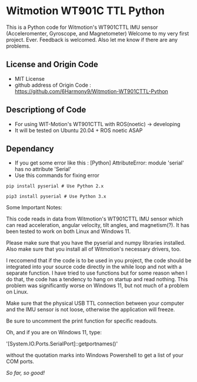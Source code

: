 # Witmotion WT901C TTL Python
This is a Python code for Witmotion's WT901CTTL IMU sensor (Acceleromenter, Gyroscope, and Magnetometer)
Welcome to my very first project. Ever. Feedback is welcomed. Also let me know if there are any problems. 

## License and Origin Code
* MIT License
* github address of Origin Code : https://github.com/6Harmony9/Witmotion-WT901CTTL-Python

## Descriptiong of Code
* For using WIT-Motion's WT901CTTL with ROS(noetic) -> developing
* It will be tested on Ubuntu 20.04 + ROS noetic ASAP

## Dependancy
* If you get some error like this : [Python] AttributeError: module 'serial' has no attribute 'Serial'
* Use this commands for fixing error

```
pip install pyserial # Use Python 2.x

pip3 install pyserial # Use Python 3.x
```

Some Important Notes:

This code reads in data from Witmotion's WT901CTTL IMU sensor which can read acceleration, angular velocity, tilt angles, and magnetism(?). It has been tested to work on both Linux and Windows 11.

Please make sure that you have the pyserial and numpy libraries installed. Also make sure that you install all of Witmotion's necessary drivers, too.

I reccomend that if the code is to be used in you project, the code should be integrated into your source code directly in the while loop and not with a separate function. I have tried to use functions but for some reason when I do that, the code has a tendency to hang on startup and read nothing. This problem was significantly worse on Windows 11, but not much of a problem on Linux.

Make sure that the physical USB TTL connection between your computer and the IMU sensor is not loose, otherwise the application will freeze.

Be sure to uncomment the print function for specific readouts.


Oh, and if you are on Windows 11, type:

'[System.IO.Ports.SerialPort]::getportnames()'

without the quotation marks into Windows Powershell to get a list of your COM ports.


*So far, so good!*
